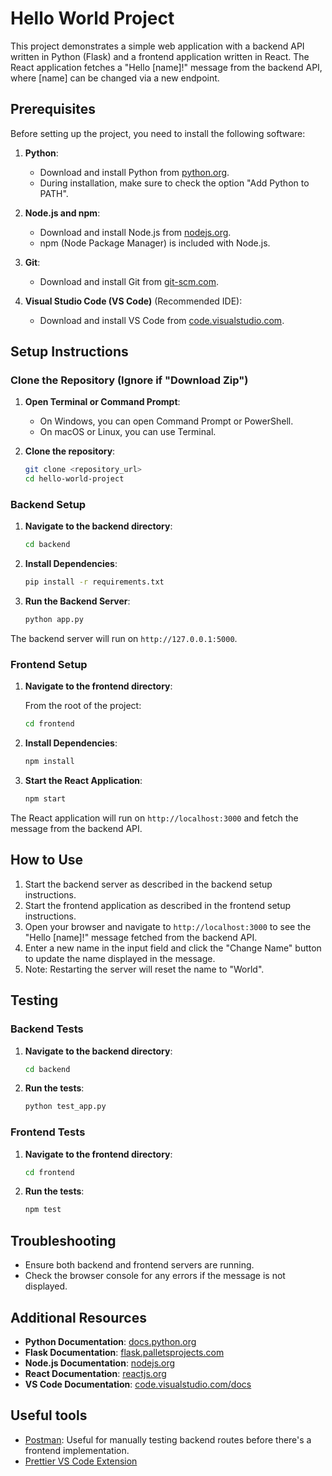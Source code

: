 # Hello World Project

This project demonstrates a simple web application with a backend API written in Python (Flask) and a frontend application written in React. The React application fetches a "Hello [name]!" message from the backend API, where [name] can be changed via a new endpoint.

## Prerequisites

Before setting up the project, you need to install the following software:

1. **Python**:
    - Download and install Python from [python.org](https://www.python.org/downloads/).
    - During installation, make sure to check the option "Add Python to PATH".

2. **Node.js and npm**:
    - Download and install Node.js from [nodejs.org](https://nodejs.org/).
    - npm (Node Package Manager) is included with Node.js.

3. **Git**:
    - Download and install Git from [git-scm.com](https://git-scm.com/downloads).

4. **Visual Studio Code (VS Code)** (Recommended IDE):
    - Download and install VS Code from [code.visualstudio.com](https://code.visualstudio.com/).

## Setup Instructions

### Clone the Repository (Ignore if "Download Zip")

1. **Open Terminal or Command Prompt**:
    - On Windows, you can open Command Prompt or PowerShell.
    - On macOS or Linux, you can use Terminal.

2. **Clone the repository**:

    ```bash
    git clone <repository_url>
    cd hello-world-project
    ```

### Backend Setup

1. **Navigate to the backend directory**:

    ```bash
    cd backend
    ```

2. **Install Dependencies**:

    ```bash
    pip install -r requirements.txt
    ```

3. **Run the Backend Server**:

    ```bash
    python app.py
    ```

The backend server will run on `http://127.0.0.1:5000`.

### Frontend Setup

1. **Navigate to the frontend directory**:

    From the root of the project:

    ```bash
    cd frontend
    ```

2. **Install Dependencies**:

    ```bash
    npm install
    ```

3. **Start the React Application**:

    ```bash
    npm start
    ```

The React application will run on `http://localhost:3000` and fetch the message from the backend API.

## How to Use

1. Start the backend server as described in the backend setup instructions.
2. Start the frontend application as described in the frontend setup instructions.
3. Open your browser and navigate to `http://localhost:3000` to see the "Hello [name]!" message fetched from the backend API.
4. Enter a new name in the input field and click the "Change Name" button to update the name displayed in the message.
5. Note: Restarting the server will reset the name to "World".

## Testing

### Backend Tests

1. **Navigate to the backend directory**:

    ```bash
    cd backend
    ```

2. **Run the tests**:

    ```bash
    python test_app.py
    ```

### Frontend Tests

1. **Navigate to the frontend directory**:

    ```bash
    cd frontend
    ```

2. **Run the tests**:

    ```bash
    npm test
    ```

## Troubleshooting

- Ensure both backend and frontend servers are running.
- Check the browser console for any errors if the message is not displayed.

## Additional Resources

- **Python Documentation**: [docs.python.org](https://docs.python.org/3/)
- **Flask Documentation**: [flask.palletsprojects.com](https://flask.palletsprojects.com/en/2.0.x/)
- **Node.js Documentation**: [nodejs.org](https://nodejs.org/en/docs/)
- **React Documentation**: [reactjs.org](https://reactjs.org/docs/getting-started.html)
- **VS Code Documentation**: [code.visualstudio.com/docs](https://code.visualstudio.com/docs)

## Useful tools
- [Postman](https://www.postman.com/downloads/): Useful for manually testing backend routes before there's a frontend implementation. 
- [Prettier VS Code Extension](https://marketplace.visualstudio.com/items?itemName=esbenp.prettier-vscode)


